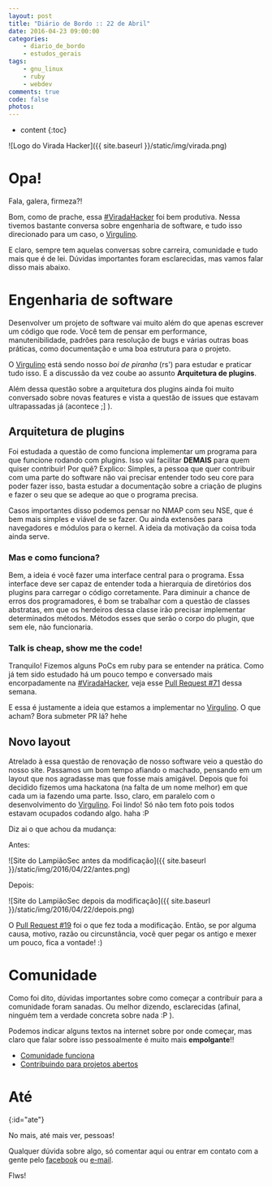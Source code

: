 ```yaml
---
layout: post
title: "Diário de Bordo :: 22 de Abril"
date: 2016-04-23 09:00:00
categories: 
    - diario_de_bordo
    - estudos_gerais
tags:
    - gnu_linux
    - ruby
    - webdev
comments: true
code: false
photos:
---
```


* content
{:toc}

![Logo do Virada Hacker]({{ site.baseurl }}/static/img/virada.png)

# Opa!

Fala, galera, firmeza?!

Bom, como de prache, essa [#ViradaHacker][virada] foi bem produtiva. Nessa tivemos bastante conversa sobre engenharia de software, e tudo isso direcionado para um caso, o [Virgulino].

E claro, sempre tem aquelas conversas sobre carreira, comunidade e tudo mais que é de lei. Dúvidas importantes foram esclarecidas, mas vamos falar disso mais abaixo.

# Engenharia de software

Desenvolver um projeto de software vai muito além do que apenas escrever um código que rode. Você tem de pensar em performance, manutenibilidade, padrões para resolução de bugs e várias outras boas práticas, como documentação e uma boa estrutura para o projeto.

O [Virgulino] está sendo nosso *boi de piranha* (rs') para estudar e praticar tudo isso. E a discussão da vez coube ao assunto **Arquitetura de plugins**.

Além dessa questão sobre a arquitetura dos plugins ainda foi muito conversado sobre novas features e vista a questão de issues que estavam ultrapassadas já (acontece ;] ).

## Arquitetura de plugins

Foi estudada a questão de como funciona implementar um programa para que funcione rodando com plugins. Isso vai facilitar **DEMAIS** para quem quiser contribuir! Por quê? Explico: Simples, a pessoa que quer contribuir com uma parte do software não vai precisar entender todo seu core para poder fazer isso, basta estudar a documentação sobre a criação de plugins e fazer o seu que se adeque ao que o programa precisa.

Casos importantes disso podemos pensar no NMAP com seu NSE, que é bem mais simples e viável de se fazer. Ou ainda extensões para navegadores e módulos para o kernel. A ideia da motivação da coisa toda ainda serve.

### Mas e como funciona?

Bem, a ideia é você fazer uma interface central para o programa. Essa interface deve ser capaz de entender toda a hierarquia de diretórios dos plugins para carregar o código corretamente. Para diminuir a chance de erros dos programadores, é bom se trabalhar com a questão de classes abstratas, em que os herdeiros dessa classe irão precisar implementar determinados métodos. Métodos esses que serão o corpo do plugin, que sem ele, não funcionaria.

### Talk is cheap, show me the code!

Tranquilo! Fizemos alguns PoCs em ruby para se entender na prática. Como já tem sido estudado há um pouco tempo e conversado mais encorpadamente na [#ViradaHacker][virada], veja esse [Pull Request #71][pr] dessa semana.

E essa é justamente a ideia que estamos a implementar no [Virgulino]. O que acham? Bora submeter PR lá? hehe

## Novo layout

Atrelado à essa questão de renovação de nosso software veio a questão do nosso site. Passamos um bom tempo afiando o machado, pensando em um layout que nos agradasse mas que fosse mais amigável. Depois que foi decidido fizemos uma hackatona (na falta de um nome melhor) em que cada um ia fazendo uma parte. Isso, claro, em paralelo com o desenvolvimento do [Virgulino]. Foi lindo! Só não tem foto pois todos estavam ocupados codando algo. haha :P

Diz ai o que achou da mudança:

Antes:

![Site do LampiãoSec antes da modificação]({{ site.baseurl }}/static/img/2016/04/22/antes.png)

Depois:

![Site do LampiãoSec depois da modificação]({{ site.baseurl }}/static/img/2016/04/22/depois.png)

O [Pull Request #19](https://github.com/lampiaosec/lampiaosec.github.io/pull/19) foi o que fez toda a modificação. Então, se por alguma causa, motivo, razão ou circunstância, você quer pegar os antigo e mexer um pouco, fica a vontade! :)

# Comunidade

Como foi dito, dúvidas importantes sobre como começar a contribuir para a comunidade foram sanadas. Ou melhor dizendo, esclarecidas (afinal, ninguém tem a verdade concreta sobre nada :P ).

Podemos indicar alguns textos na internet sobre por onde começar, mas claro que falar sobre isso pessoalmente é muito mais **empolgante**!!

* [Comunidade funciona](http://phpba.com.br/comunidade-funciona/)
* [Contribuindo para projetos abertos](https://gjuniioor.github.io/blog/contribuindo-projetos-open-source/)

# Até
{:id="ate"}

No mais, até mais ver, pessoas!

Qualquer dúvida sobre algo, só comentar aqui ou entrar em contato com a gente pelo [facebook] ou [e-mail][contatos].

Flws!

[virada]: https://lampiaosec.github.io/virada-hacker/
[virgulino]: https://github.com/virgulino/
[facebook]: https://facebook.com/lampiaosec
[contatos]: https://lampiaosec.github.io/#contact
[pr]: https://github.com/lampiaosec/virgulino/pull/71
